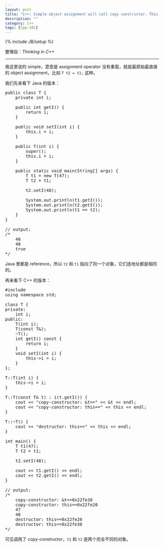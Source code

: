```yaml
---
layout: post
title: "C++: Simple object assignment will call copy constructor. This different from Java!"
description: ""
category: C++
tags: [Cpp-101]
---
```

{% include JB/setup %}

整理自：_Thinking in C++_

-----

我这里说的 simple，意思是 assignment operator 没有重载，就是最原始最直接的 object assignment，比如 `T t2 = t1;` 这种。

我们先来看下 Java 的版本：

<pre class="prettyprint linenums">
public class T {
	private int i;
	
	public int getI() {
		return i;
	}

	public void setI(int i) {
		this.i = i;
	}

	public T(int i) {
		super();
		this.i = i;
	}
	
	public static void main(String[] args) {
		T t1 = new T(47);
		T t2 = t1;
		
		t2.setI(48);
		
		System.out.println(t1.getI());
		System.out.println(t2.getI());
		System.out.println(t1 == t2);
	}
}

// output:
/* 
	48
	48
	true
*/
</pre>

Java 里都是 reference，所以 `t2` 和 `t1` 指向了同一个对象，它们连地址都是相同的。

再来看下 C++ 的版本：

<pre class="prettyprint linenums">
#include <iostream>
using namespace std;

class T {
private:
	int i;
public:
	T(int i);
	T(const T&);
	~T();
	int getI() const {
		return i; 
	}
	void setI(int i) {
		this->i = i;
	}
};

T::T(int i) {
	this->i = i;
}

T::T(const T& t) : i(t.getI()) {
	cout &lt;&lt; "copy-constructor: &t==" &lt;&lt; &t &lt;&lt; endl;
	cout &lt;&lt; "copy-constructor: this==" &lt;&lt; this &lt;&lt; endl;
} 

T::~T() {
	cout &lt;&lt; "destructor: this==" &lt;&lt; this &lt;&lt; endl;
}

int main() {
	T t1(47);
	T t2 = t1;
	
	t2.setI(48);
	
	cout &lt;&lt; t1.getI() &lt;&lt; endl;
	cout &lt;&lt; t2.getI() &lt;&lt; endl;
}

// output:
/* 
	copy-constructor: &t==0x22fe30
	copy-constructor: this==0x22fe20
	47
	48
	destructor: this==0x22fe20
	destructor: this==0x22fe30
*/
</pre>

可见调用了 copy-constructor，`t1` 和 `t2` 是两个完全不同的对象。